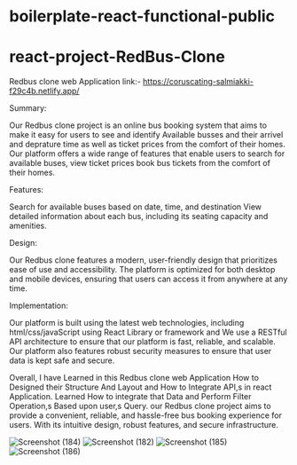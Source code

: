 # boilerplate-react-functional-public

# react-project-RedBus-Clone
Redbus clone web Application link:- https://coruscating-salmiakki-f29c4b.netlify.app/

Summary:

Our Redbus clone project is an online bus booking system that aims to make it easy for users to see and identify Available busses and their arrivel and deprature time as well as ticket prices from the comfort of their homes.
Our platform offers a wide range of features that enable users to search for available buses, view ticket prices book bus tickets from the comfort of their homes.

Features:

Search for available buses based on date, time, and destination
View detailed information about each bus, including its seating capacity and amenities.

Design:

Our Redbus clone features a modern, user-friendly design that prioritizes ease of use and accessibility. The platform is optimized for both desktop and mobile devices, ensuring that users can access it from anywhere at any time.

Implementation:

Our platform is built using the latest web technologies, including html/css/javaScript using React Library or framework and We use a RESTful API architecture to ensure that our platform is fast, reliable, and scalable. Our platform also features robust security measures to ensure that user data is kept safe and secure.

Overall,
I have Learned in this Redbus clone web Application How to Designed their Structure And Layout and How to Integrate API,s  in react Application.
Learned How to integrate that Data and Perform Filter Operation,s Based upon user,s Query.
our Redbus clone project aims to provide a convenient, reliable, and hassle-free bus booking experience for users. With its intuitive design, robust features, and secure infrastructure.

![Screenshot (184)](https://github.com/2044kautik/Redbus-Clone---React-Project---g89h5u437e78/assets/111452796/ccd21143-d989-439a-8a1b-ec00986d125e)
![Screenshot (182)](https://github.com/2044kautik/Redbus-Clone---React-Project---g89h5u437e78/assets/111452796/ed35d70c-d2cc-4109-8830-295c221f9301)
![Screenshot (185)](https://github.com/2044kautik/Redbus-Clone---React-Project---g89h5u437e78/assets/111452796/80832488-f677-4944-a63e-2c6591cbb55e)
![Screenshot (186)](https://github.com/2044kautik/Redbus-Clone---React-Project---g89h5u437e78/assets/111452796/c36d953b-762f-420d-8c17-46d82b2699c7)










